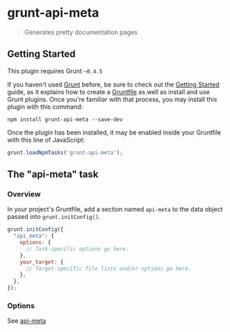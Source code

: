 # grunt-api-meta

> Generates pretty documentation pages

## Getting Started
This plugin requires Grunt `~0.4.5`

If you haven't used [Grunt](http://gruntjs.com/) before, be sure to check out the [Getting Started](http://gruntjs.com/getting-started) guide, as it explains how to create a [Gruntfile](http://gruntjs.com/sample-gruntfile) as well as install and use Grunt plugins. Once you're familiar with that process, you may install this plugin with this command:

```shell
npm install grunt-api-meta --save-dev
```

Once the plugin has been installed, it may be enabled inside your Gruntfile with this line of JavaScript:

```js
grunt.loadNpmTasks('grunt-api-meta');
```

## The "api-meta" task

### Overview
In your project's Gruntfile, add a section named `api-meta` to the data object passed into `grunt.initConfig()`.

```js
grunt.initConfig({
  "api_meta": {
    options: {
      // Task-specific options go here.
    },
    your_target: {
      // Target-specific file lists and/or options go here.
    },
  },
});
```

### Options

See [api-meta](https://github.com/bob-gray/api-meta)